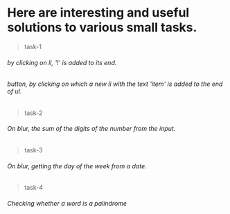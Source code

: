 # Here are interesting and useful solutions to various small tasks.

> task-1
###### by clicking on li, '!' is added to its end.
###### button, by clicking on which a new li with the text 'item' is added to the end of ul.

> task-2
###### On blur, the sum of the digits of the number from the input.

> task-3
###### On blur, getting the day of the week from a date.

> task-4
###### Checking whether a word is a palindrome
